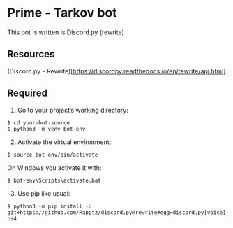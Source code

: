 # Prime - Tarkov bot
This bot is written is Discord.py (rewrite)

## Resources
(Discord.py - Rewrite)[https://discordpy.readthedocs.io/en/rewrite/api.html]

## Required

1. Go to your project’s working directory:
```
$ cd your-bot-source
$ python3 -m venv bot-env
```

2. Activate the virtual environment:
```
$ source bot-env/bin/activate
```
On Windows you activate it with:
```
$ bot-env\Scripts\activate.bat
```
3. Use pip like usual:
```
$ python3 -m pip install -U git+https://github.com/Rapptz/discord.py@rewrite#egg=discord.py[voice] bs4
```
